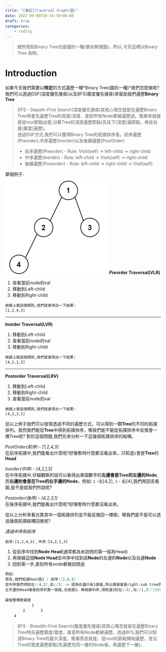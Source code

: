 ```yaml
---
title: "[筆記]Traversal Graph(圖)"
date: 2022-09-08T10:34:50+08:00
draft: true
categories:
    - coding
---
```

> 總所周知Binary Tree也是圖的一種(單向無環圖)。所以,今天這裡以Binary Tree 為例。
# Introduction
如果今天我們需要以**特定**的方式遍歷一棵*Binary Tree(圖的一種)*我們怎麼做呢? 我們可以透過DSF(深度優先搜尋)以及BFS(廣度優先搜尋)來幫助我們遍歷**Binary Tree**
> DFS - Depath-First Search(深度優先搜尋)其核心理念就是在遍歷Binary Tree時會先遍歷Tree的高度/深度，直到所有Node都被遍歷過。簡單來說就是從root節點出發,沿著Tree的深度遍歷節點(先往下(深度)遍節點，再往右邊(廣度)遍歷)。  
> 透過DSF方式,我們可以獲得Binary Tree的拓撲排序表。前序遍歷(Preorder),中序遍歷(Inorder)以及後續遍歷(PostOrder)  
> * 前序遍歷(Preorder) - Rule: Visit(self) -> left-child -> right-child
> * 中序遍歷(Inorder) - Rule: left-child -> Visit(self) -> right-child
> * 後續遍歷(Postorder) - Rule: left-child -> right-child -> Visit(self)

舉個例子:  
![tree](/imgs/note/tree-example.png)
**Preorder Traversal(VLR)**
1. 查看當前node的val
2. 移動到Left-child
3. 移動到Right-child

```
根據上面這個規則,我們就會得出一下結果:  
[1,2,4,3]
```
---
**Inorder Traversal(LVR)**
1. 移動到Left-child
2. 查看當前node的val
3. 移動到Right-child

```
根據上面這個規則,我們就會得出一下結果:  
[4,2,1,3]
```
---
**Postorder Traversal(LRV)**
1. 移動到Left-child
2. 移動到Right-child
3. 查看當前node的val
```
根據上面這個規則,我們就會得出一下結果:  
[4,2,3,1]
```

從以上例子我們可以發現透過不同的遍歷方式，可以得到一顆**Tree**的不同的拓撲排列。竟然我們能從**Tree**中得到拓撲排序，哪我們能不能從拓撲排序中反推會一棵Tree呢? 對於這個問題,我們先來分析一下這幾個拓撲排序的結構。

*PostOrder(前序) - [1,2,4,3]*  
在前序拓撲中,我們能看出什麼呢?好像暫時什麼都沒看出來，只知道`1`會是**Tree**的**Head**

*Inorder(中序) - [4,2,1,3]*  
在中序拓撲中,仔細觀察的話可以看得出某個數字的**左邊會是Tree的左邊的Node**,而**右邊則會是在Tree的右手邊的Node**。例如: `1` -左[4,2], `1` - 右[4],我們再回去看圖,是不是就我們所說呢?

*Postorder(後序) - [4,2,3,1]*  
在後序拓撲中,我們能看出什麼呢?好像暫時什麼都沒看出來。

從以上分析來看光靠其中一個拓撲排列並不能反推回一棵樹，哪我們是不是可以透過幾個拓撲結構回推呢? 

*透過中序和前序*  

`前序:[1,2,4,3]` , `中序:[4,2,1,3]`  
1. 從前序中找到**Node Head**(通常都為未訪問的第一個為Head)
2. 再根據這個**Node Head**去中序中找到該**Node**的左邊的**Node**以及右邊**Node**
3. 回到第一步,直到所有node都被訪問過

```markdown
例如:  
首先,我們知道Root是1 : 前序:[2,4,3]  
從中序我們得知左:[4,2],右:[3] -> 因為右邊只有1個值,所以直接會是right-sub tree的Head : 前序:[2,4]  
左手邊的Head會是前序的第一個值,也就是2。再根據中序,得知道2的左:[4],右:[1,3](已經被訪問過了),所以只剩下4,插入到2的左手邊，同時前序也剩下4未被訪問 : 前序:[]

最後整棵樹會是
            1
        2       3
    4 

```

<!-- 首先,我們先要知道目前的head是多少,從前序中我們知道是`1`, 哪些node是`1`的左子樹和右子樹的node呢?   
從中序中我們知道是`1`的左邊包含了`[4,2]`,而右邊則包含了`[3]`。問題又來了，左邊的哪個node會是`1`的左子樹的`head`呢?,我們在回到前序`1`的下一個node會是`2`,哪2將會是`1`的左子樹的head,然後再回到中序，查看`2`的左右node就可得知道`2`的左邊是`[4]`,右邊`[1,3](1是2的parent) - 無視`，因為`2`的左邊只有1個node,而前序中`2`的下一個是`4`。所有`2 left-> 4` -->


> BFS - Breadth-First Search(廣度優先搜尋)其核心理念就是在遍歷Binary Tree時先遍歷廣度/寬度，直至所有Node都被遍歷。透過BFS,我們可以知道Binary Tree的最大深度。簡單而言就是，從root的節點開始遍歷，並沿Tree的寬度遍歷節點(先遍歷完同一層的Node後，再遍歷下一層)。  